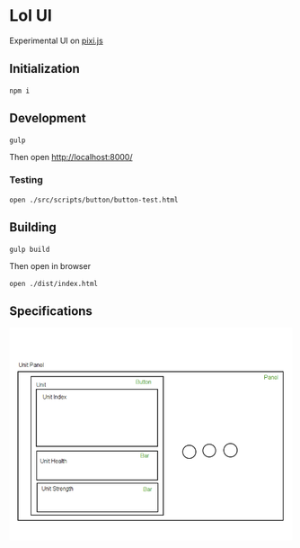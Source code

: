 Lol UI
======

Experimental UI on [pixi.js](https://github.com/GoodBoyDigital/pixi.js/)

## Initialization
```
npm i
```

## Development
```
gulp
```
Then open [http://localhost:8000/](http://localhost:8000/)

### Testing
```
open ./src/scripts/button/button-test.html
```

## Building
```
gulp build
```
Then open in browser
```
open ./dist/index.html
```

## Specifications
![Unit Panel](specs/unit_panel.png)
